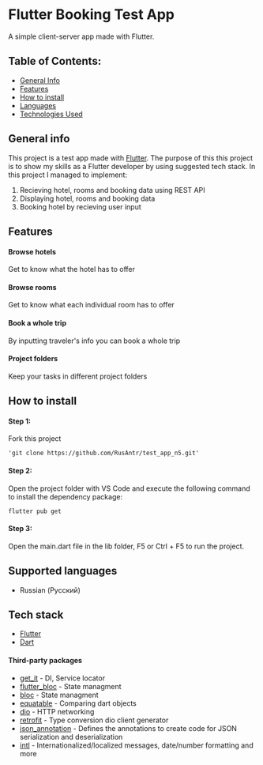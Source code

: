 # Flutter Booking Test App

A simple client-server app made with Flutter.


## Table of Contents:
* [General Info](#general-info)
* [Features](#features)
* [How to install](#how-to-install)
* [Languages](#languages)
* [Technologies Used](#technologies-used)

## General info
This project is a test app made with [Flutter](https://flutter.dev). 
The purpose of this this project is to show my skills as a Flutter developer by using suggested tech stack.
In this project I managed to implement:
1. Recieving hotel, rooms and booking data using REST API
2. Displaying hotel, rooms and booking data
3. Booking hotel by recieving user input


## Features
#### Browse hotels 
Get to know what the hotel has to offer
#### Browse rooms
Get to know what each individual room has to offer
#### Book a whole trip
By inputting traveler's info you can book a whole trip

#### Project folders
Keep your tasks in different project folders


## How to install
#### Step 1:

Fork this project

```
'git clone https://github.com/RusAntr/test_app_n5.git'
```
#### Step 2:

Open the project folder with VS Code and execute the following command to install the dependency package:
```
flutter pub get
```
#### Step 3:

Open the main.dart file in the lib folder, F5 or Ctrl + F5 to run the project.
## Supported languages
* Russian (Русский)

## Tech stack
* [Flutter](https://flutter.dev)
* [Dart](https://dart.dev)

#### Third-party packages
* [get_it](https://pub.dev/packages/get_it) - DI, Service locator
* [flutter_bloc](https://pub.dev/packages/flutter_bloc) - State managment
* [bloc](https://pub.dev/packages/bloc) - State managment
* [equatable](https://pub.dev/packages/equatable) - Comparing dart objects
* [dio](https://pub.dev/packages/dio) - HTTP networking
* [retrofit](https://pub.dev/packages/retrofit) - Type conversion dio client generator
* [json_annotation](https://pub.dev/packages/json_annotation) - Defines the annotations to create code for JSON serialization and deserialization
* [intl](https://pub.dev/packages/intl) - Internationalized/localized messages, date/number formatting and more
